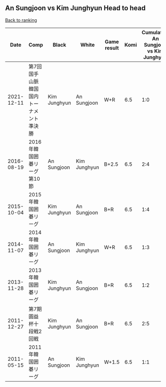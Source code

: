 ## An Sungjoon vs Kim Junghyun Head to head

[Back to ranking](../../index.md)




| **Date** | **Comp** | **Black** | **White** | **Game result** | **Komi** | **Cumulative An Sungjoon vs Kim Junghyun** | **An Sungjoon streak** | **Kim Junghyun streak** | 
| --- | --- | --- | --- | --- | --- | --- | --- | --- |
| 2021-12-11 | 第7回国手山脈韓国国内トーナメント準決勝 | Kim Junghyun | An Sungjoon | W+R | 6.5 | 1:0 | 1 | 0 | 
| 2016-08-19 | 2016年韓国囲碁リーグ第10節 | An Sungjoon | Kim Junghyun | B+2.5 | 6.5 | 2:4 | 1 | 0 | 
| 2015-10-04 | 2015年韓国囲碁リーグ | Kim Junghyun | An Sungjoon | B+R | 6.5 | 1:4 | 0 | 4 | 
| 2014-11-07 | 2014年韓国囲碁リーグ | An Sungjoon | Kim Junghyun | W+R | 6.5 | 1:3 | 0 | 3 | 
| 2013-11-28 | 2013年韓国囲碁リーグ | Kim Junghyun | An Sungjoon | B+R | 6.5 | 1:2 | 0 | 2 | 
| 2011-12-27 | 第7期圓益杯十段戦2回戦 | Kim Junghyun | An Sungjoon | B+R | 6.5 | 2:5 | 0 | 1 | 
| 2011-05-15 | 2011年韓国囲碁リーグ | An Sungjoon | Kim Junghyun | W+1.5 | 6.5 | 1:1 | 0 | 1 |




